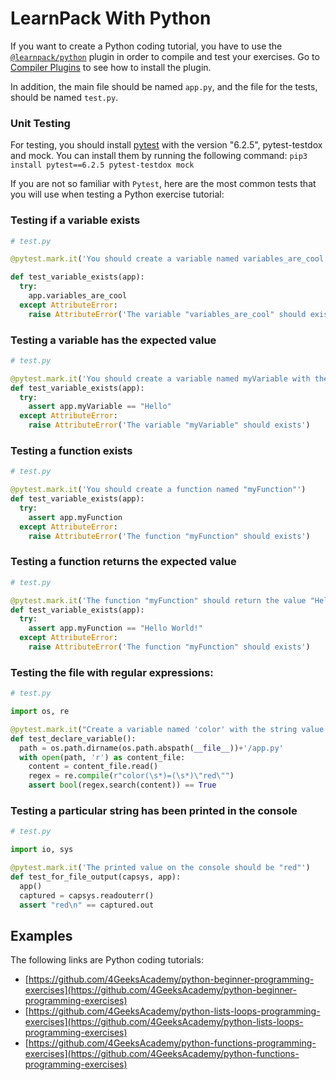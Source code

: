 # LearnPack With Python

If you want to create a Python coding tutorial, you have to use the [`@learnpack/python`](https://www.npmjs.com/package/@learnpack/python) plugin in order to compile and test your exercises. Go to [Compiler Plugins](/configure#compiler-plugins) to see how to install the plugin.

In addition, the main file should be named `app.py`, and the file for the tests, should be named `test.py`.

### Unit Testing

For testing, you should install [pytest](https://docs.pytest.org/en/7.1.x/contents.html) with the version "6.2.5", pytest-testdox and mock. You can install them by running the following command: `pip3 install pytest==6.2.5 pytest-testdox mock`

If you are not so familiar with `Pytest`, here are the most common tests that you will use when testing a Python exercise tutorial:

### Testing if a variable exists

```py
# test.py

@pytest.mark.it('You should create a variable named variables_are_cool')

def test_variable_exists(app):
  try:
    app.variables_are_cool
  except AttributeError:
    raise AttributeError('The variable "variables_are_cool" should exist on app.py')
```

### Testing a variable has the expected value

```py
# test.py

@pytest.mark.it('You should create a variable named myVariable with the value "Hello"')
def test_variable_exists(app):
  try:
    assert app.myVariable == "Hello"
  except AttributeError:
    raise AttributeError('The variable "myVariable" should exists')
```

### Testing a function exists

```py
# test.py

@pytest.mark.it('You should create a function named "myFunction"')
def test_variable_exists(app):
  try:
    assert app.myFunction
  except AttributeError:
    raise AttributeError('The function "myFunction" should exists')
```

### Testing a function returns the expected value

```py
# test.py

@pytest.mark.it('The function "myFunction" should return the value "Hello World!"')
def test_variable_exists(app):
  try:
    assert app.myFunction == "Hello World!"
  except AttributeError:
    raise AttributeError('The function "myFunction" should exists')
```

### Testing the file with regular expressions:[](#testing-the-file-with-regular-expressions)

```py
# test.py

import os, re

@pytest.mark.it("Create a variable named 'color' with the string value red")
def test_declare_variable():
  path = os.path.dirname(os.path.abspath(__file__))+'/app.py'
  with open(path, 'r') as content_file:
    content = content_file.read()
    regex = re.compile(r"color(\s*)=(\s*)\"red\"")
    assert bool(regex.search(content)) == True
```

### Testing a particular string has been printed in the console

```py
# test.py

import io, sys

@pytest.mark.it('The printed value on the console should be "red"')
def test_for_file_output(capsys, app):
  app()
  captured = capsys.readouterr()
  assert "red\n" == captured.out
```

## Examples

The following links are Python coding tutorials:

*   ​[https://github.com/4GeeksAcademy/python-beginner-programming-exercises](https://github.com/4GeeksAcademy/python-beginner-programming-exercises)​
*   ​[https://github.com/4GeeksAcademy/python-lists-loops-programming-exercises](https://github.com/4GeeksAcademy/python-lists-loops-programming-exercises)​
*   ​[https://github.com/4GeeksAcademy/python-functions-programming-exercises](https://github.com/4GeeksAcademy/python-functions-programming-exercises)​
    
